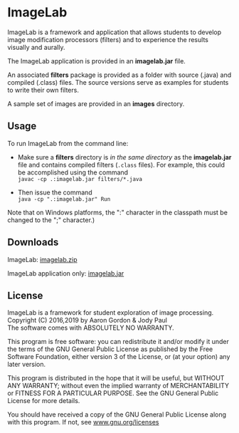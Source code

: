 # ImageLab

ImageLab is a framework and application that allows students to develop image modification processors (filters)
and to experience the results visually and aurally.

The ImageLab application is provided in an **imagelab.jar** file.

An associated **filters** package is provided as a folder with source (.java) and compiled (.class) files.
The source versions serve as examples for students to write their own filters.

A sample set of images are provided in an **images** directory.

## Usage

To run ImageLab from the command line:

* Make sure a **filters** directory is _in the same directory_ as the **imagelab.jar** file and contains compiled filters (`.class` files).  For example, this could be accomplished using the command  
```javac -cp .:imagelab.jar filters/*.java```

* Then issue the command  
```java -cp ".:imagelab.jar" Run``` 
  
 Note that on Windows platforms, the ":" character in the classpath must be changed to the ";" character.)

## Downloads

ImageLab: [imagelab.zip](https://github.com/MetroCS/imagelab/releases/download/v1.8.3/imagelab.zip)

ImageLab application only:  [imagelab.jar](https://github.com/MetroCS/imagelab/releases/download/v1.8.3/imagelab.jar)

## License

ImageLab is a framework for student exploration of image processing.  
Copyright (C) 2016,2019 by Aaron Gordon & Jody Paul  
The software comes with ABSOLUTELY NO WARRANTY.

This program is free software: you can redistribute it and/or modify it under the terms of the GNU General Public License as published by the Free Software Foundation, either version 3 of the License, or (at your option) any later version.

This program is distributed in the hope that it will be useful, but WITHOUT ANY WARRANTY; without even the implied warranty of MERCHANTABILITY or FITNESS FOR A PARTICULAR PURPOSE. See the GNU General Public License for more details.

You should have received a copy of the GNU General Public License along with this program. If not, see <a href="https://www.gnu.org/licenses/">www.gnu.org/licenses</a>
